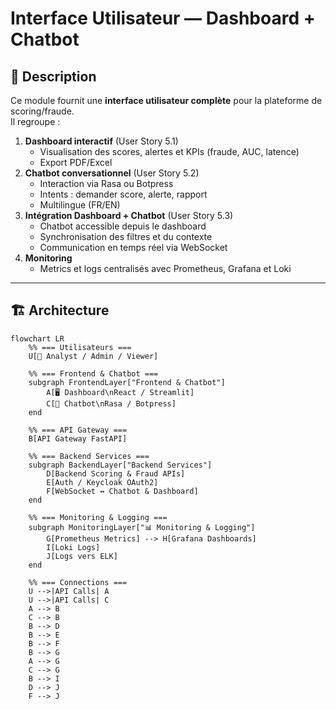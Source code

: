 # Interface Utilisateur — Dashboard + Chatbot

## 🧩 Description

Ce module fournit une **interface utilisateur complète** pour la plateforme de scoring/fraude.  
Il regroupe :

1. **Dashboard interactif** (User Story 5.1)
   - Visualisation des scores, alertes et KPIs (fraude, AUC, latence)
   - Export PDF/Excel
2. **Chatbot conversationnel** (User Story 5.2)
   - Interaction via Rasa ou Botpress
   - Intents : demander score, alerte, rapport
   - Multilingue (FR/EN)
3. **Intégration Dashboard + Chatbot** (User Story 5.3)
   - Chatbot accessible depuis le dashboard
   - Synchronisation des filtres et du contexte
   - Communication en temps réel via WebSocket
4. **Monitoring**
   - Metrics et logs centralisés avec Prometheus, Grafana et Loki

---

## 🏗️ Architecture

```mermaid
flowchart LR
    %% === Utilisateurs ===
    U[👤 Analyst / Admin / Viewer]

    %% === Frontend & Chatbot ===
    subgraph FrontendLayer["Frontend & Chatbot"]
        A[🖥️ Dashboard\nReact / Streamlit]
        C[💬 Chatbot\nRasa / Botpress]
    end

    %% === API Gateway ===
    B[API Gateway FastAPI]

    %% === Backend Services ===
    subgraph BackendLayer["Backend Services"]
        D[Backend Scoring & Fraud APIs]
        E[Auth / Keycloak OAuth2]
        F[WebSocket ↔ Chatbot & Dashboard]
    end

    %% === Monitoring & Logging ===
    subgraph MonitoringLayer["📊 Monitoring & Logging"]
        G[Prometheus Metrics] --> H[Grafana Dashboards]
        I[Loki Logs]
        J[Logs vers ELK]
    end

    %% === Connections ===
    U -->|API Calls| A
    U -->|API Calls| C
    A --> B
    C --> B
    B --> D
    B --> E
    B --> F
    B --> G
    A --> G
    C --> G
    B --> I
    D --> J
    F --> J


```

